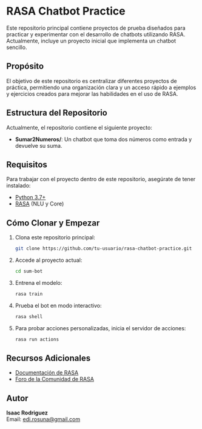 # RASA Chatbot Practice

Este repositorio principal contiene proyectos de prueba diseñados para practicar y experimentar con el desarrollo de chatbots utilizando RASA. Actualmente, incluye un proyecto inicial que implementa un chatbot sencillo.

## Propósito

El objetivo de este repositorio es centralizar diferentes proyectos de práctica, permitiendo una organización clara y un acceso rápido a ejemplos y ejercicios creados para mejorar las habilidades en el uso de RASA.

## Estructura del Repositorio

Actualmente, el repositorio contiene el siguiente proyecto:

- **Sumar2Numeros/**: Un chatbot que toma dos números como entrada y devuelve su suma.

## Requisitos

Para trabajar con el proyecto dentro de este repositorio, asegúrate de tener instalado:

- [Python 3.7+](https://www.python.org/)
- [RASA](https://rasa.com/docs/rasa/) (NLU y Core)

## Cómo Clonar y Empezar

1. Clona este repositorio principal:
   ```bash
   git clone https://github.com/tu-usuario/rasa-chatbot-practice.git
   ```

2. Accede al proyecto actual:
   ```bash
   cd sum-bot
   ```

3. Entrena el modelo:
   ```bash
   rasa train
   ```

4. Prueba el bot en modo interactivo:
   ```bash
   rasa shell
   ```

5. Para probar acciones personalizadas, inicia el servidor de acciones:
   ```bash
   rasa run actions
   ```


## Recursos Adicionales

- [Documentación de RASA](https://rasa.com/docs/rasa/)
- [Foro de la Comunidad de RASA](https://forum.rasa.com/)

## Autor

**Isaac Rodriguez**  
Email: [edi.rosuna@gmail.com](mailto:edi.rosuna@gmail.com)  
